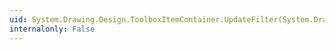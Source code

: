 ```yaml
---
uid: System.Drawing.Design.ToolboxItemContainer.UpdateFilter(System.Drawing.Design.ToolboxItem)
internalonly: False
---
```

